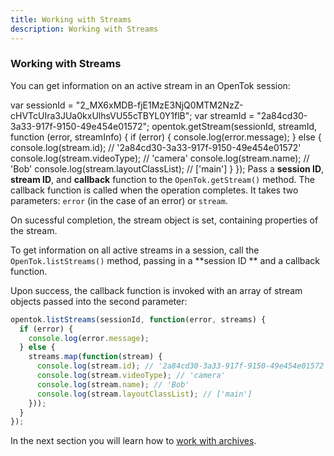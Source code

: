 ```yaml
---
title: Working with Streams
description: Working with Streams
---
```


### Working with Streams
You can get information on an active stream in an OpenTok session:

var sessionId =
  "2_MX6xMDB-fjE1MzE3NjQ0MTM2NzZ-cHVTcUIra3JUa0kxUlhsVU55cTBYL0Y1flB";
var streamId = "2a84cd30-3a33-917f-9150-49e454e01572";
opentok.getStream(sessionId, streamId, function (error, streamInfo) {
  if (error) {
    console.log(error.message);
  } else {
    console.log(stream.id); // '2a84cd30-3a33-917f-9150-49e454e01572'
    console.log(stream.videoType); // 'camera'
    console.log(stream.name); // 'Bob'
    console.log(stream.layoutClassList); // ['main']
  }
});
Pass a **session ID**, **stream ID**, and **callback** function to the `OpenTok.getStream()` method. The callback function is called when the operation completes. It takes two parameters: `error` (in the case of an error) or `stream`. 

On sucessful completion, the stream object is set, containing properties of the stream.

To get information on all active streams in a session, call the `OpenTok.listStreams()` method, passing in a **session ID ** and a callback function.

Upon success, the callback function is invoked with an array of stream objects passed into the second parameter:

```js
opentok.listStreams(sessionId, function(error, streams) {
  if (error) {
    console.log(error.message);
  } else {
    streams.map(function(stream) {
      console.log(stream.id); // '2a84cd30-3a33-917f-9150-49e454e01572'
      console.log(stream.videoType); // 'camera'
      console.log(stream.name); // 'Bob'
      console.log(stream.layoutClassList); // ['main']
    }));
  }
});
```

In the next section you will learn how to [work with archives](/video/tutorials/server-side-setup/video/server-side/php/archives/node).